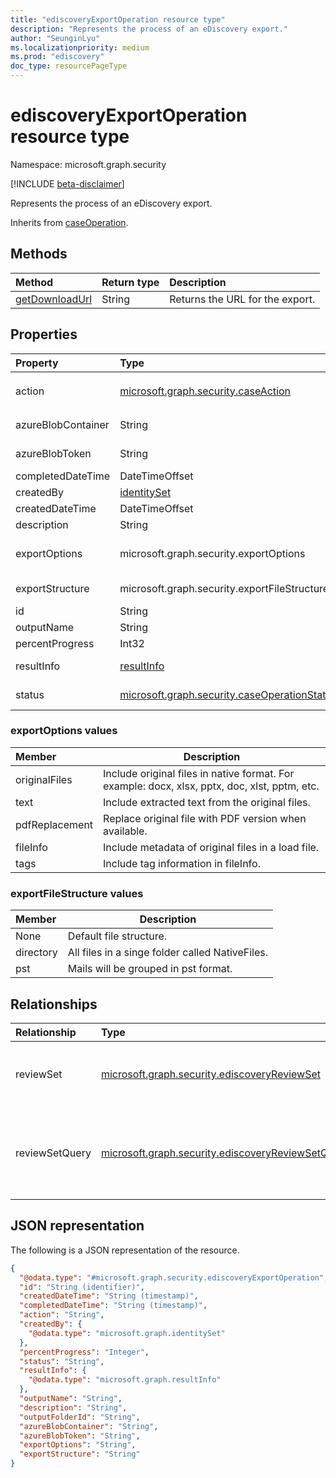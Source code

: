 ```yaml
---
title: "ediscoveryExportOperation resource type"
description: "Represents the process of an eDiscovery export."
author: "SeunginLyu"
ms.localizationpriority: medium
ms.prod: "ediscovery"
doc_type: resourcePageType
---
```


# ediscoveryExportOperation resource type

Namespace: microsoft.graph.security

[!INCLUDE [beta-disclaimer](../../includes/beta-disclaimer.md)]

Represents the process of an eDiscovery export.

Inherits from [caseOperation](../resources/security-caseoperation.md).

## Methods
|Method|Return type|Description|
|:---|:---|:---|
|[getDownloadUrl](../api/security-ediscoveryexportoperation-getdownloadurl.md)|String| Returns the URL for the export.|

## Properties
|Property|Type|Description|
|:---|:---|:---|
|action|[microsoft.graph.security.caseAction](../resources/security-caseoperation.md#caseaction-values)| The type of action the operation represents. Possible values are: `addToReviewSet`,`applyTags`,`contentExport`,`convertToPdf`,`estimateStatistics`, `purgeData`|
|azureBlobContainer|String| The name of the Azure storage location where the export will be stored. This only applies to exports stored in your own Azure storage location. |
|azureBlobToken|String| The SAS token for the Azure storage location.  This only applies to exports stored in your own Azure storage location. |
|completedDateTime|DateTimeOffset| The date and time the export was completed.|
|createdBy|[identitySet](../resources/identityset.md)| The user who initiated the export operation.|
|createdDateTime|DateTimeOffset| The date and time the export was created.|
|description|String| The description provided for the export.|
|exportOptions|microsoft.graph.security.exportOptions| The options provided for the export. For more details, see [reviewSet: export](../api/security-ediscoveryreviewset-export.md). Possible values are: `originalFiles`, `text`, `pdfReplacement`, `fileInfo`, `tags`.|
|exportStructure|microsoft.graph.security.exportFileStructure|The options provided that specify the structure of the export. For more details, see [reviewSet: export](../api/security-ediscoveryreviewset-export.md). Possible values are: `none`, `directory`, `pst`.|
|id|String| The ID for the operation. Read-only. |
|outputName|String| The name provided for the export.|
|percentProgress|Int32| The progress of the operation.|
|resultInfo|[resultInfo](../resources/resultinfo.md)|Contains success and failure-specific result information. Inherited from [caseOperation](../resources/ediscovery-caseoperation.md).|
|status|[microsoft.graph.security.caseOperationStatus](../resources/security-caseoperation.md#caseoperationstatus-values)| The status of the case operation. Possible values are: `notStarted`, `submissionFailed`, `running`, `succeeded`, `partiallySucceeded`, `failed`.|

### exportOptions values

|Member|Description|
|:----|-----------|
|originalFiles|Include original files in native format. For example: docx, xlsx, pptx, doc, xlst, pptm, etc.|
|text|Include extracted text from the original files.|
|pdfReplacement|Replace original file with PDF version when available.|
|fileInfo|Include metadata of original files in a load file.|
|tags|Include tag information in fileInfo.|

### exportFileStructure values

|Member|Description|
|:----|-----------|
|None|Default file structure.|
|directory|All files in a singe folder called NativeFiles.|
|pst|Mails will be grouped in pst format.|

## Relationships
|Relationship|Type|Description|
|:---|:---|:---|
|reviewSet|[microsoft.graph.security.ediscoveryReviewSet](../resources/security-ediscoveryreviewset.md)|	Review set from where documents are exported.|
|reviewSetQuery|[microsoft.graph.security.ediscoveryReviewSetQuery](../resources/security-ediscoveryreviewsetquery.md)|The review set query which is used to filter the documents for export.|

## JSON representation
The following is a JSON representation of the resource.
<!-- {
  "blockType": "resource",
  "keyProperty": "id",
  "@odata.type": "microsoft.graph.security.ediscoveryExportOperation",
  "baseType": "microsoft.graph.security.caseOperation",
  "openType": false
}
-->
``` json
{
  "@odata.type": "#microsoft.graph.security.ediscoveryExportOperation",
  "id": "String (identifier)",
  "createdDateTime": "String (timestamp)",
  "completedDateTime": "String (timestamp)",
  "action": "String",
  "createdBy": {
    "@odata.type": "microsoft.graph.identitySet"
  },
  "percentProgress": "Integer",
  "status": "String",
  "resultInfo": {
    "@odata.type": "microsoft.graph.resultInfo"
  },
  "outputName": "String",
  "description": "String",
  "outputFolderId": "String",
  "azureBlobContainer": "String",
  "azureBlobToken": "String",
  "exportOptions": "String",
  "exportStructure": "String"
}
```

